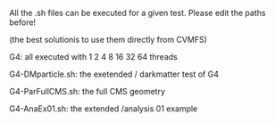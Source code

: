 All the .sh files can be executed for a given test. Please edit the paths before!

(the best solutionis to use them directly from CVMFS)

G4: all executed with 1 2 4 8 16 32 64 threads

  G4-DMparticle.sh: the exetended / darkmatter test of G4
  
  G4-ParFullCMS.sh: the full CMS geometry
  
  G4-AnaEx01.sh: the extended  /analysis 01 example
